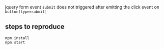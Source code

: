 jquery form event `submit` does not triggered after emitting the click event on `button[type=submit]`

## steps to reproduce

    npm install
    npm start
